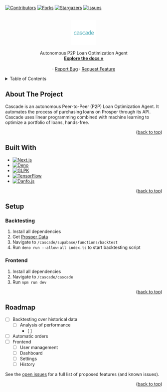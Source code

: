 <a name="readme-top"></a>

<!-- PROJECT SHIELDS -->
<!--
*** I'm using markdown "reference style" links for readability.
*** Reference links are enclosed in brackets [ ] instead of parentheses ( ).
*** See the bottom of this document for the declaration of the reference variables
*** for contributors-url, forks-url, etc. This is an optional, concise syntax you may use.
*** https://www.markdownguide.org/basic-syntax/#reference-style-links
-->
[![Contributors][contributors-shield]][contributors-url]
[![Forks][forks-shield]][forks-url]
[![Stargazers][stars-shield]][stars-url]
[![Issues][issues-shield]][issues-url]

<!-- PROJECT LOGO -->
<br />
<div align="center">
  <a href="https://github.com/luca-miniati/cascade">
    <img src="images/logo.png" alt="Logo" width="80" height="80">
  </a>

  <p align="center">
    Autonomous P2P Loan Optimization Agent
    <br />
    <a href="https://github.com/luca-miniati/cascade"><strong>Explore the docs »</strong></a>
    <br />
    <br />
    ·
    <a href="https://github.com/luca-miniati/cascade/issues">Report Bug</a>
    ·
    <a href="https://github.com/luca-miniati/cascade/issues">Request Feature</a>
  </p>
</div>



<!-- TABLE OF CONTENTS -->
<details>
  <summary>Table of Contents</summary>
  <ol>
    <li>
      <a href="#about-the-project">About The Project</a>
      <ul>
        <li><a href="#built-with">Built With</a></li>
      </ul>
    </li>
    <li>
      <a href="#setup">Setup</a>
      <ul>
        <li><a href="#backtesting">Backtesting</a></li>
        <li><a href="#frontend">Frontend</a></li>
      </ul>
    </li>
    <li><a href="#roadmap">Roadmap</a></li>
  </ol>
</details>


## About The Project

Cascade is an autonomous Peer-to-Peer (P2P) Loan Optimization Agent. It automates the process
of purchasing loans on Prosper through its API. Cascade uses linear programming combined with
machine learning to optimize a portfolio of loans, hands-free.

<p align="right">(<a href="#readme-top">back to top</a>)</p>


## Built With

* [![Next.js][Next-shield]][Next-url]
* [![Deno][Deno-shield]][Deno-url]
* [![GLPK][GLPK-shield]][GLPK-url]
* [![TensorFlow][Tf-shield]][Tf-url]
* [![Danfo.js][Danfo-shield]][Danfo-url]

<p align="right">(<a href="#readme-top">back to top</a>)</p>


## Setup

### Backtesting
1. Install all dependencies
2. Get [Prosper Data](https://help.prosper.com/hc/en-us/articles/210013083-Where-can-I-download-data-about-loans-through-Prosper)
3. Navigate to `/cascade/supabase/functions/backtest`
4. Run `deno run --allow-all index.ts` to start backtesting script

### Frontend
1. Install all dependencies
2. Navigate to `/cascade/cascade`
3. Run `npm run dev`

<p align="right">(<a href="#readme-top">back to top</a>)</p>



## Roadmap

- [ ] Backtesting over historical data
    - [ ] Analysis of performance
        - [ ] 
- [ ] Automatic orders
- [ ] Frontend
    - [ ] User management
    - [ ] Dashboard
    - [ ] Settings
    - [ ] History

See the [open issues](https://github.com/luca-miniati/cascade/issues) for a full list of proposed features (and known issues).

<p align="right">(<a href="#readme-top">back to top</a>)</p>


[contributors-shield]: https://img.shields.io/github/contributors/luca-miniati/cascade.svg?style=for-the-badge
[contributors-url]: https://github.com/luca-miniati/cascade/graphs/contributors
[forks-shield]: https://img.shields.io/github/forks/luca-miniati/cascade.svg?style=for-the-badge
[forks-url]: https://github.com/luca-miniati/cascade/network/members
[stars-shield]: https://img.shields.io/github/stars/luca-miniati/cascade.svg?style=for-the-badge
[stars-url]: https://github.com/luca-miniati/cascade/stargazers
[issues-shield]: https://img.shields.io/github/issues/luca-miniati/cascade.svg?style=for-the-badge
[issues-url]: https://github.com/luca-miniati/cascade/issues
[Next-shield]: https://img.shields.io/badge/next.js-000000?style=for-the-badge&logo=nextdotjs&logoColor=white
[Deno-shield]: https://img.shields.io/badge/deno-000000?style=for-the-badge&logo=deno&logoColor=white
[GLPK-shield]: https://img.shields.io/badge/GLPK-000000?style=for-the-badge&logo=gnu
[Tf-shield]: https://img.shields.io/badge/tensorflow-grey?style=for-the-badge&logo=tensorflow
[Danfo-shield]: https://img.shields.io/badge/Danfo.js-ffdf00?style=for-the-badge
[Next-url]: https://nextjs.org/
[Deno-url]: https://deno.com/
[Tf-url]: https://www.tensorflow.org/js
[Danfo-url]: https://danfo.jsdata.org/
[GLPK-url]: https://github.com/hgourvest/node-glpk
